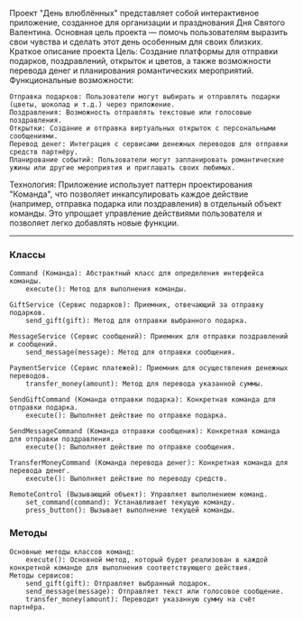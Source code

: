 Проект "День влюблённых" представляет собой интерактивное приложение, созданное для организации и празднования Дня Святого Валентина. Основная цель проекта — помочь пользователям выразить свои чувства и сделать этот день особенным для своих близких.
Краткое описание проекта
Цель:
Создание платформы для отправки подарков, поздравлений, открыток и цветов, а также возможности перевода денег и планирования романтических мероприятий. Функциональные возможности:

    Отправка подарков: Пользователи могут выбирать и отправлять подарки (цветы, шоколад и т.д.) через приложение.
    Поздравления: Возможность отправлять текстовые или голосовые поздравления.
    Открытки: Создание и отправка виртуальных открыток с персональными сообщениями.
    Перевод денег: Интеграция с сервисами денежных переводов для отправки средств партнёру.
    Планирование событий: Пользователи могут запланировать романтические ужины или другие мероприятия и приглашать своих любимых.

Технология:
Приложение использует паттерн проектирования "Команда", что позволяет инкапсулировать каждое действие (например, отправка подарка или поздравления) в отдельный объект команды. Это упрощает управление действиями пользователя и позволяет легко добавлять новые функции.

***

### Классы

    Command (Команда): Абстрактный класс для определения интерфейса команды.
        execute(): Метод для выполнения команды.

    GiftService (Сервис подарков): Приемник, отвечающий за отправку подарков.
        send_gift(gift): Метод для отправки выбранного подарка.

    MessageService (Сервис сообщений): Приемник для отправки поздравлений и сообщений.
        send_message(message): Метод для отправки сообщения.

    PaymentService (Сервис платежей): Приемник для осуществления денежных переводов.
        transfer_money(amount): Метод для перевода указанной суммы.

    SendGiftCommand (Команда отправки подарка): Конкретная команда для отправки подарка.
        execute(): Выполняет действие по отправке подарка.

    SendMessageCommand (Команда отправки сообщения): Конкретная команда для отправки поздравления.
        execute(): Выполняет действие по отправке сообщения.

    TransferMoneyCommand (Команда перевода денег): Конкретная команда для перевода денег.
        execute(): Выполняет действие по переводу средств.

    RemoteControl (Вызывающий объект): Управляет выполнением команд.
        set_command(command): Устанавливает текущую команду.
        press_button(): Вызывает выполнение текущей команды.

### Методы

    Основные методы классов команд:
        execute(): Основной метод, который будет реализован в каждой конкретной команде для выполнения соответствующего действия.
    Методы сервисов:
        send_gift(gift): Отправляет выбранный подарок.
        send_message(message): Отправляет текст или голосовое сообщение.
        transfer_money(amount): Переводит указанную сумму на счёт партнёра.

